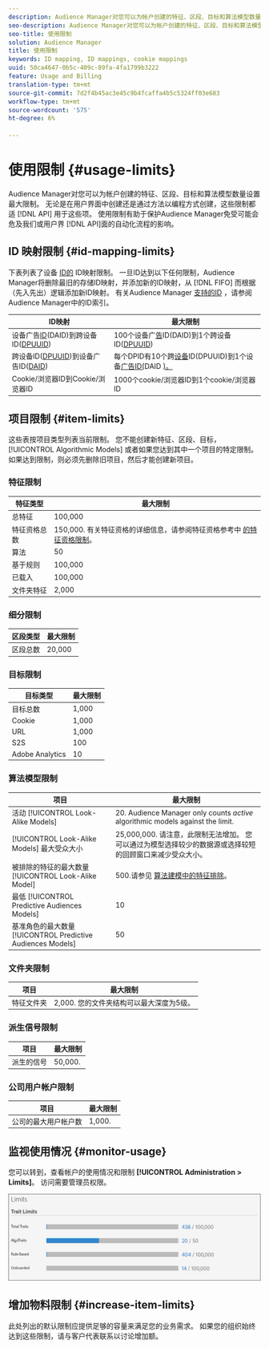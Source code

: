 ```yaml
---
description: Audience Manager对您可以为帐户创建的特征、区段、目标和算法模型数量设置最大限制。 无论是在用户界面中创建还是通过API方法以编程方式创建，这些限制都适用于这些项。 使用限制有助于保护Audience Manager免受可能会破坏我们API或用户界面的自动化流程的影响。
seo-description: Audience Manager对您可以为帐户创建的特征、区段、目标和算法模型数量设置最大限制。 无论是在用户界面中创建还是通过API方法以编程方式创建，这些限制都适用于这些项。 使用限制有助于保护Audience Manager免受可能会破坏我们API或用户界面的自动化流程的影响。
seo-title: 使用限制
solution: Audience Manager
title: 使用限制
keywords: ID mapping, ID mappings, cookie mappings
uuid: 50ca4647-0b5c-409c-89fa-4fa1799b3222
feature: Usage and Billing
translation-type: tm+mt
source-git-commit: 7d2f4b45ac3e45c9b4fcaffa4b5c5324ff03e683
workflow-type: tm+mt
source-wordcount: '575'
ht-degree: 6%

---
```



# 使用限制 {#usage-limits}

Audience Manager对您可以为帐户创建的特征、区段、目标和算法模型数量设置最大限制。 无论是在用户界面中创建还是通过方法以编程方式创建，这些限制都适 [!DNL API] 用于这些项。 使用限制有助于保护Audience Manager免受可能会危及我们或用户界 [!DNL API]面的自动化流程的影响。

## ID 映射限制 {#id-mapping-limits}

下表列表了设备 [ID的](../../integration/sending-audience-data/batch-data-transfer-explained/id-sync-http.md) ID映射限制。 一旦ID达到以下任何限制，Audience Manager将删除最旧的存储ID映射，并添加新的ID映射，从 [!DNL FIFO] 而根据（先入先出）逻辑添加新ID映射。 有关Audience Manager [支持的ID](../../reference/ids-in-aam.md) ，请参阅Audience Manager中的ID索引。

| ID映射 | 最大限制 |
|-----------|-------------- |
| 设备广告[ID](../../reference/ids-in-aam.md)(DAID)到跨设备ID([DPUUID](../../reference/ids-in-aam.md)) | 100个设备广[告](../../reference/ids-in-aam.md)ID(DAID)到1个跨设备ID([DPUUID](../../reference/ids-in-aam.md)) |
| 跨设备ID([DPUUID](../../reference/ids-in-aam.md))到设备广告ID([DAID](../../reference/ids-in-aam.md)) | 每个DPID有10个跨[设备](../../reference/ids-in-aam.md)ID(DPUUID)到1个设备[广告ID(](../../reference/ids-in-aam.md)DAID [)。](../../reference/ids-in-aam.md) |
| Cookie/浏览器ID到Cookie/浏览器ID | 1000个cookie/浏览器ID到1个cookie/浏览器ID |

## 项目限制 {#item-limits}

这些表按项目类型列表当前限制。 您不能创建新特征、区段、目标， [!UICONTROL Algorithmic Models] 或者如果您达到其中一个项目的特定限制。 如果达到限制，则必须先删除旧项目，然后才能创建新项目。

### 特征限制

| 特征类型 | 最大限制 |
| -------------------------- | ------------------------------------- |
| 总特征 | 100,000 |
| 特征资格总数 | 150,000. 有关特征资格的详细信息，请参阅特征资格参考中 [的特征资格限制](/help/using/features/traits/trait-and-segment-qualification-reference.md#trait-qualification-limit)。 |
| 算法 | 50 |
| 基于规则 | 100,000 |
| 已载入 | 100,000 |
| 文件夹特征 | 2,000 |

### 细分限制

| 区段类型 | 最大限制 |
| -------------- | ------------- |
| 区段总数 | 20,000 |

### 目标限制

| 目标类型 | 最大限制 |
| ------------------ | ------------- |
| 目标总数 | 1,000 |
| Cookie | 1,000 |
| URL | 1,000 |
| S2S | 100 |
| Adobe Analytics | 10 |

### 算法模型限制

| 项目 | 最大限制 |
| -------- | ----- |
| 活动 [!UICONTROL Look-Alike Models] | 20. Audience Manager only counts *active* algorithmic models against the limit. |
| [!UICONTROL Look-Alike Models] 最大受众大小 | 25,000,000.  请注意，此限制无法增加。 您可以通过为模型选择较少的数据源或选择较短的回顾窗口来减少受众大小。 |
| 被排除的特征的最大数量 [!UICONTROL Look-Alike Model] | 500.请参见 [算法建模中的特征排除](/help/using/features/algorithmic-models/trait-exclusion-algo-models.md)。 |
| 最低 [!UICONTROL Predictive Audiences Models] | 10 |
| 基准角色的最大数量 [!UICONTROL Predictive Audiences Models] | 50 |

### 文件夹限制

| 项目 | 最大限制 |
| ------------- | ------------------ |
| 特征文件夹 | 2,000.  您的文件夹结构可以最大深度为5级。 |

### 派生信号限制

| 项目 | 最大限制 |
| --------------- | ------------- |
| 派生的信号 | 50,000. |

### 公司用户帐户限制

| 项目 | 最大限制 |
| ----------- | ------------- |
| 公司的最大用户帐户数 | 1,000. |

## 监视使用情况 {#monitor-usage}

您可以转到，查看帐户的使用情况和限制 **[!UICONTROL Administration > Limits]**。 访问需要管理员权限。

![使用限制图像](assets/usage-limits.png)

## 增加物料限制 {#increase-item-limits}

此处列出的默认限制应提供足够的容量来满足您的业务需求。 如果您的组织始终达到这些限制，请与客户代表联系以讨论增加额。